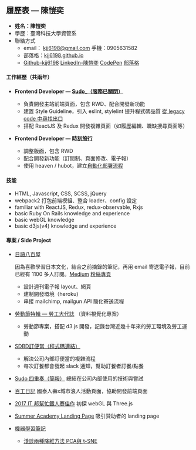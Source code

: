 ## 履歷表 — 陳愷奕

- **姓名：陳愷奕**
- 學歷：臺灣科技大學資管系
- 聯絡方式
  - email： kjj6198@gmail.com  手機：0905631582
  - 部落格：[kjj6198.github.io](https://kjj6198.github.io)
  - [Github-kjj6198](https://github.com/kjj6198)  [LinkedIn-陳愷奕](https://www.linkedin.com/in/%E6%84%B7%E5%A5%95-%E9%99%B3-8595b1128/)  [CodePen](https://codepen.io/kjj6198/pens/popular/)  [部落格](https://kjj6198.github.io)

#### 工作經歷（共兩年）

- **Frontend Developer — [Sudo_（服務已關閉）](https://www.sudo.com.tw)**

  - 負責開發主站前端頁面，包含 RWD、配合開發新功能
  - 建置 Style Guideline，引入 eslint, stylelint 提升程式碼品質 [從 legacy code 中尋找出口](https://kjj6198.github.io/2016/06/11/legacy-code/)
  - 搭配 ReactJS 及 Redux 開發複雜頁面（如履歷編輯、職缺搜尋頁面等）

- **Frontend Developer — [時刻旅行](https://tripmoment.com)**

  - 調整版面，包含 RWD
  - 配合開發新功能（訂閱制、頁面修改、電子報）
  - 使用 heaven / hubot，建立[自動化部署流程](https://kjj6198.github.io/2017/03/01/chatops/)

#### 技能

- HTML, Javascript, CSS, SCSS, jQuery
- webpack2 打包前端模組、整合 loader、config 設定
- familiar with ReactJS, Redux, redux-observable, Rxjs
- basic Ruby On Rails knowledge and experience
- basic webGL knowledge
- basic d3js(v4) knowledge and experience

#### 專案 / Side Project

- [日語八百屋](https://www.shurado.com)

  因為喜歡學習日本文化，結合之前摘錄的筆記，再用 email 寄送電子報，目前已經有 1100 多人訂閱。[Medium](https://medium.com/%E6%97%A5%E8%AA%9E%E5%85%AB%E7%99%BE%E5%B1%8B)  [粉絲專頁](https://www.facebook.com/nipponyaoya/?fref=ts)

  - 設計週刊電子報 layout、網頁
  - 建制開發環境（heroku)
  - 串接 mailchimp, mailgun API 簡化寄送流程

- [勞動節特輯 — 勞工大代誌](https://kjj6198.github.io/pround-of-labor/app/) （資料視覺化專案）

  - 勞動節專案，搭配 d3.js 開發，記錄台灣近幾十年來的勞工環境及勞工運動

- [SDBD訂便當（程式碼連結）](https://github.com/kjj6198/sudo-dbd)

  - 解決公司內部訂便當的複雜流程
  - 每次訂餐都會發起 slack 通知，幫助訂餐者訂餐/點餐

- [Sudo 四重奏（簡報）](https://www.slideshare.net/ssuser732ab9/sitcon-sudo-journey) 總結在公司內部使用的技術與嘗試

- [百工日記](https://careerdiary.citywanderer.org/) 國泰人壽x城市浪人活動頁面，協助開發前端頁面

- [2017 IT 邦幫忙鐵人賽佳作](http://ithelp.ithome.com.tw/users/20103565/ironman/1188) 初探 webGL 與 Three.js


- [Summer Academy Landing Page](http://summer-academy.sudo.com.tw/) 吸引贊助者的 landing page
- [機器學習筆記](https://github.com/kjj6198/machine-learning-note)
  - [淺談兩種降維方法 PCA與 t-SNE](https://medium.com/@Shurado/%E6%B7%BA%E8%AB%87%E5%85%A9%E7%A8%AE%E9%99%8D%E7%B6%AD%E6%96%B9%E6%B3%95-pca-%E8%88%87-t-sne-d4254916925b)
